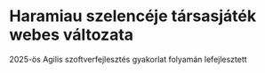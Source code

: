 # Haramiau szelencéje társasjáték webes változata
2025-ös Agilis szoftverfejlesztés gyakorlat folyamán lefejlesztett
